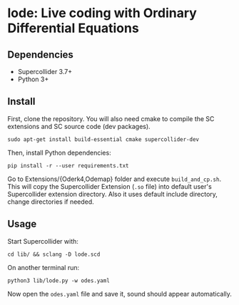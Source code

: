 # lode: Live coding with Ordinary Differential Equations

## Dependencies

* Supercollider 3.7+
* Python 3+

## Install

First, clone the repository.  You will also need cmake to compile the SC
extensions and SC source code (dev packages).

```
sudo apt-get install build-essential cmake supercollider-dev
```

Then, install Python dependencies:

```
pip install -r --user requirements.txt
```

Go to Extensions/{Oderk4,Odemap} folder and execute `build_and_cp.sh`.  This will copy the
Supercollider Extension (`.so` file) into default user's Supercollider
extension directory.  Also it uses default include directory, change
directories if needed.

## Usage

Start Supercollider with:

```
cd lib/ && sclang -D lode.scd
```

On another terminal run:

```
python3 lib/lode.py -w odes.yaml
```

Now open the `odes.yaml` file and save it, sound should appear automatically.
